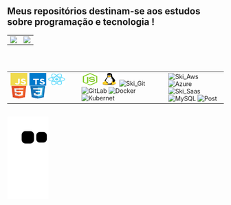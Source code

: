 ## Meus repositórios destinam-se aos estudos sobre programação e tecnologia !
 
<table><tr><td valign="top" width="49%">
   <img src="https://github-readme-stats.vercel.app/api?username=AlexandreSkinner&show_icons=true&theme=bear&include_all_commits=true&count_private=true" align="left" style="width: 99%" />
</td><td valign="top" width="49%">
   <img src="https://github-readme-stats.vercel.app/api/top-langs/?username=AlexandreSkinner&layout=compact&langs_count=7&theme=bear" align="left" style="width: 99%" />
</td></tr></table>  

<br/>   
  
  
<div style="display: inline_block"><br>
 <table><tr><td valign="top" width="33%">
    <img align="center" alt="Ski-Js"    height="30" width="40" src="https://raw.githubusercontent.com/devicons/devicon/master/icons/javascript/javascript-plain.svg">
    <img align="center" alt="Ski-Ts"    height="30" width="40" src="https://raw.githubusercontent.com/devicons/devicon/master/icons/typescript/typescript-plain.svg">
    <img align="center" alt="Ski-React" height="30" width="40" src="https://raw.githubusercontent.com/devicons/devicon/master/icons/react/react-original.svg">
    <img align="center" alt="Ski-HTML"  height="30" width="40" src="https://raw.githubusercontent.com/devicons/devicon/master/icons/html5/html5-original.svg">
    <img align="center" alt="Ski-CSS"   height="30" width="40" src="https://raw.githubusercontent.com/devicons/devicon/master/icons/css3/css3-original.svg">
   
  </td><td valign="top" width="40%">
    <img style="center" alt="Ski_Node"  height="30" width="40" src="https://raw.githubusercontent.com/devicons/devicon/master/icons/nodejs/nodejs-original.svg">  
    <img style="center" alt="Ski_linx"  height="30" width="40" src="https://raw.githubusercontent.com/devicons/devicon/master/icons/linux/linux-original.svg">
    <img style="center" alt="Ski_Git"   height="30" width="40" src="https://profilinator.rishav.dev/skills-assets/git-scm-icon.svg"> 
    <img style="center" alt="GitLab"    height="30" width="40" src="https://profilinator.rishav.dev/skills-assets/gitlab.svg">  
    <img style="center" alt="Docker"    height="30" width="40" src="https://profilinator.rishav.dev/skills-assets/docker-original-wordmark.svg">   
    <img style="center" alt="Kubernet"  height="30" width="40" src="https://profilinator.rishav.dev/skills-assets/kubernetes-icon.svg">  
    
  </td><td valign="top" width="40%">
   <img style="center" alt="Ski_Aws"   height="30" width="40" src="https://profilinator.rishav.dev/skills-assets/amazonwebservices-original-wordmark.svg">
   <img style="center" alt="Azure"     height="30" width="40" src="https://profilinator.rishav.dev/skills-assets/microsoft_azure-icon.svg">  
   <img style="center" alt="Ski_Saas"  height="30" width="40" src="https://profilinator.rishav.dev/skills-assets/sass-original.svg">  
   <img style="center" alt="MySQL"     height="30" width="40"src="https://profilinator.rishav.dev/skills-assets/mysql-original-wordmark.svg">  
   <img style="center" alt="Post"      height="30" width="40" src="https://profilinator.rishav.dev/skills-assets/postgresql-original-wordmark.svg"> 
  
 </td></tr></table> 

  
</div>
  
  ##
 
<div> 
 
  ![Snake animation](https://github.com/alexandreskinner/alexandreskinner/blob/output/github-contribution-grid-snake.svg)
 
</div>
